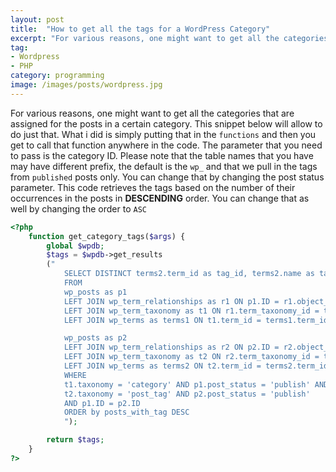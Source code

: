 ```yaml
---
layout: post
title:  "How to get all the tags for a WordPress Category"
excerpt: "For various reasons, one might want to get all the categories that are assigned for the posts in a certain category. In this post, you will get to know a code snippet that will do just that"
tag:
- Wordpress
- PHP
category: programming
image: /images/posts/wordpress.jpg
---
```


For various reasons, one might want to get all the categories that are assigned for the posts in a certain category. This snippet below will allow to do just that. What i did is simply putting that in the `functions` and then you get to call that function anywhere in the code. The parameter that you need to pass is the category ID. Please note that the table names that you have may have different prefix, the default is the `wp_` and that we pull in the tags from `published` posts only. You can change that by changing the post status parameter. This code retrieves the tags based on the number of their occurrences in the posts in **DESCENDING** order. You can change that as well by changing the order to `ASC`

```php
<?php
    function get_category_tags($args) {
        global $wpdb;
        $tags = $wpdb->get_results
        ("
            SELECT DISTINCT terms2.term_id as tag_id, terms2.name as tag_name, t2.count as posts_with_tag
            FROM
            wp_posts as p1
            LEFT JOIN wp_term_relationships as r1 ON p1.ID = r1.object_ID
            LEFT JOIN wp_term_taxonomy as t1 ON r1.term_taxonomy_id = t1.term_taxonomy_id
            LEFT JOIN wp_terms as terms1 ON t1.term_id = terms1.term_id,

            wp_posts as p2
            LEFT JOIN wp_term_relationships as r2 ON p2.ID = r2.object_ID
            LEFT JOIN wp_term_taxonomy as t2 ON r2.term_taxonomy_id = t2.term_taxonomy_id
            LEFT JOIN wp_terms as terms2 ON t2.term_id = terms2.term_id
            WHERE
            t1.taxonomy = 'category' AND p1.post_status = 'publish' AND terms1.term_id IN (".$args.") AND
            t2.taxonomy = 'post_tag' AND p2.post_status = 'publish'
            AND p1.ID = p2.ID
            ORDER by posts_with_tag DESC
            ");

        return $tags;
    }
?>
```